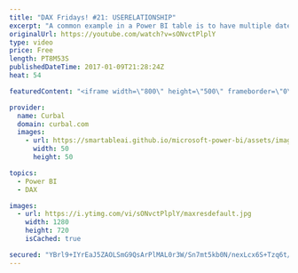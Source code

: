 ```yaml
---
title: "DAX Fridays! #21: USERELATIONSHIP"
excerpt: "A common example in a Power BI table is to have multiple dates, which are related to the same Date table. As you are limited to one active relationship, we need to use the DAX function USERELATIONSHIP to manage the inactive relationships.  Link to Power BI file: https://curbal.com/blog/glossary/userelationship-dax"
originalUrl: https://youtube.com/watch?v=sONvctPlplY
type: video
price: Free
length: PT8M53S
publishedDateTime: 2017-01-09T21:28:24Z
heat: 54

featuredContent: "<iframe width=\"800\" height=\"500\" frameborder=\"0\" src=\"https://www.youtube.com/embed/sONvctPlplY\" allow=\"accelerometer; autoplay; encrypted-media; gyroscope; picture-in-picture\" allowfullscreen></iframe>"

provider:
  name: Curbal
  domain: curbal.com
  images:
    - url: https://smartableai.github.io/microsoft-power-bi/assets/images/organizations/curbal.com-50x50.jpg
      width: 50
      height: 50

topics:
  - Power BI
  - DAX

images:
  - url: https://i.ytimg.com/vi/sONvctPlplY/maxresdefault.jpg
    width: 1280
    height: 720
    isCached: true

secured: "YBrl9+IYrEaJ5ZAOLSmG9QsArPlMAL0r3W/Sn7mt5kb0N/nexLcx6S+Tzq6t/hxHYnFAQmgu3t1nYsAngOHuM7ozypCpWz8dI63ijmoQZMFbD64FesaDXVdpX2l/8SMiko4SOdwqkqVh5uj/TPzsl1izp3hsqdjGEPKEa9hbgMRo1GLl9jAmXKuTgHReSz+DHVGeP6UCssitonAuqM9eQg25y6TBuqVrZne+02QB6W3tExWI7jXLW9S2OvLdktEpshMxvkXPzs8YIH9YfLDPro9D/kltGrUqm25F9dve/VDghAU+84G6dttncc1bhW0KNO9gyy+2RPN2aRjMI4axid1MfbUzz4cdlBZTmNPRlLEyz/YRAvQzNq92dNgwVFBVMiphc9DP37IBBm9+R39bLBoi9edJp0aCPowYzBXW1hY=;7TeIUIxdyixTDH4mtoOyFQ=="
---
```


